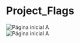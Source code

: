 # Project_Flags
![Página inicial A](https://github.com/Antoniocfilho/Project_Flags/blob/master/Image_Proj/1.jpg)
<br>
![Página inicial A](https://github.com/Antoniocfilho/Project_Flags/blob/master/Image_Proj/2.jpg)
